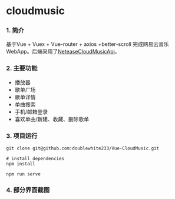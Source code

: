 # cloudmusic

### 1.  简介

基于Vue + Vuex + Vue-router + axios +better-scroll 完成网易云音乐WebApp。后端采用了[NeteaseCloudMusicApi](https://github.com/Binaryify/NeteaseCloudMusicApi)。

### 2. 主要功能

* 播放器
* 歌单广场
* 歌单详情
* 单曲搜索
* 手机/邮箱登录
* 喜欢单曲/新建、收藏、删除歌单

### 3. 项目运行

```
git clone git@github.com:doublewhite233/Vue-CloudMusic.git

# install dependencies
npm install

npm run serve
```

### 4. 部分界面截图

